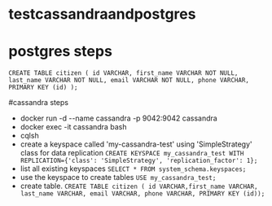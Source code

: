 # testcassandraandpostgres

# postgres steps

`CREATE TABLE citizen (
    id VARCHAR,
    first_name VARCHAR NOT NULL,
    last_name VARCHAR NOT NULL,
    email VARCHAR NOT NULL,
    phone VARCHAR,
    PRIMARY KEY (id)
);`

#cassandra steps
* docker run -d --name cassandra -p 9042:9042 cassandra
* docker exec -it cassandra bash
* cqlsh
* create a keyspace called 'my-cassandra-test' using 'SimpleStrategy' class for data replication
`CREATE KEYSPACE my_cassandra_test WITH REPLICATION={'class': 'SimpleStrategy', 'replication_factor': 1};`
* list all existing keyspaces
`SELECT * FROM system_schema.keyspaces;`
* use the keyspace to create tables
`USE my_cassandra_test;`
* create table.
`CREATE TABLE citizen ( id VARCHAR,first_name VARCHAR, last_name VARCHAR, email VARCHAR, phone VARCHAR, PRIMARY KEY (id));`

